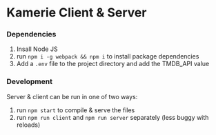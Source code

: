 # Kamerie Client & Server

### Dependencies

1. Insall Node JS
1. run `npm i -g webpack && npm i` to install package dependencies
1. Add a `.env` file to the project directory and add the TMDB_API value

### Development

Server & client can be run in one of two ways:

1. run `npm start` to compile & serve the files
1. run `npm run client` and `npm run server` separately (less buggy with reloads)
